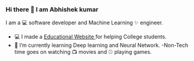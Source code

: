 ### Hi there :full_moon_with_face: I am Abhishek kumar 

I am  a :computer: software developer and Machine Learning ✨ engineer.
 - :computer: I made a [Educational Website ](https://www.akubiharcolleges.in/)for helping College students.
 - :space_invader: I’m currently learning Deep learning and Neural Network.
 -Non-Tech time goes on watching :tv: movies and :baseball: playing games.
 
<!-- - 🤔 I’m looking for help with ...
 - 💬 Ask me about ...
 - 📫 How to reach me: ...
 - 😄 Pronouns: ...
 - ⚡ Fun fact: ...ga
 -->
